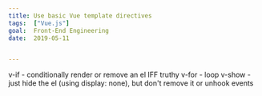```yaml
---
title: Use basic Vue template directives
tags:  ["Vue.js"]
goal:  Front-End Engineering
date:  2019-05-11


---
```

v-if - conditionally render or remove an el IFF truthy
v-for - loop
v-show - just hide the el (using display: none), but don't remove it or unhook events

